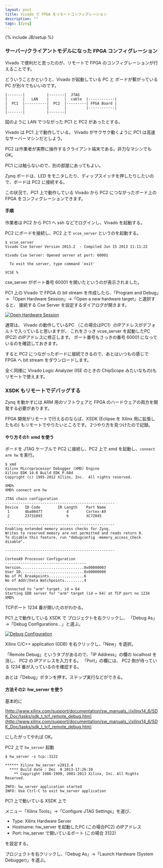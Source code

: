 ```yaml
---
layout: post
title: Vivado で FPGA をリモートコンフィグレーション
description: ""
tags: [Zynq]
---
```

{% include JB/setup %}

### サーバー/クライアントモデルになった FPGA コンフィグレーション

Vivado で便利だと思ったのが、リモートで FPGA のコンフィグレーションが行えることです。

どういうことかというと、Vivado が起動している PC と ボードが繋がっている PC
が別々でもいいのです。


    |-------|          |-------|  JTAG
    |       |   LAN    |       |  cable  |------------|
    |  PC1  |----------|  PC2  |---------| FPGA Board |
    |       |          |       |         |------------|
    |-------|          |-------|

図のように LAN でつながった PC1 と PC2 があったとする。

Vivado は PC1 上で動作している。
Vivado がサクサク動くように PC1 は高速なサーバーマシンだとしよう。

PC2 は作業者が実際に操作するクライアント端末である。非力なマシンでもOK。

PC1 には触らないので、別の部屋にあってもよい。

Zynq ボードは、LED をモニタしたり、ディップスイッチを押したりしたいので、ボードは PC2 に接続する。

この状況で、PC1 上で動作している Vivado から PC2 につながったボード上の
FPGA をコンフィグレーションできます。

#### 手順

作業者は PC2 から PC1 へ ssh などでログインし、Vivado を起動する。

PC2 にボードを接続し、PC2 上で `vcse_server` というのを起動する。

    $ vcse_server 
    Vivado Cse Server Version 2013.2  - Compiled Jun 15 2013 11:11:22
    
    Vivado Cse Server: Opened server at port: 60001
    
      To exit the server, type command 'exit'
    
    VCSE % 

cse_server がポート番号 60001 を開いたというのが表示されました。

PC1 上の Vivado で FPGA の bit stream を作成したら、「Program and Debug」→
「Open Hardware Session」→「Open a new hardware target」と選択すると、
接続する Cse Server を設定するダイアログが開きます。

[![Open Hardware Session](http://4.bp.blogspot.com/-WBzyz9irer8/Us9yhXv-9JI/AAAAAAAAHrk/Lhsz86gp_h0/s320/hardware_session.png)](http://4.bp.blogspot.com/-WBzyz9irer8/Us9yhXv-9JI/AAAAAAAAHrk/Lhsz86gp_h0/s1600/hardware_session.png)

通常は、 Vivado の動作しているPC （この場合はPC1）のIPアドレスがデフォルトで入っていると思いますが、
これをさっき vcse_server を起動したPC (PC2) のIPアドレスに修正します。
ポート番号もさっきの番号 60001 になっているのを確認しておきます。

すると PC2 につながったボードに接続できるので、あとはいつもの感じで
FPGA へ bit stream をダウンロードします。

全く同様に Vivado Logic Analyzer (ISE のときの ChipScope みたいなもの)もリモートで使えます。

### XSDK もリモートでデバッグする

Zynq を動かすには ARM 用のソフトウェアと FPGA のハードウェアの両方を開発する必要があります。

FPGA 開発がリモートで行えるのならば、XSDK (Eclipse を Xilinx 用に拡張したもの)
もリモートでやりたいところです。
2つやり方を見つけたので記録。

#### やり方その1: xmd を使う

ボードを JTAG ケーブルで PC2 に接続し、PC2 上で xmd を起動し、`connect arm hw` を実行。

    $ xmd 
    Xilinx Microprocessor Debugger (XMD) Engine
    Xilinx EDK 14.6 Build EDK_P.68d
    Copyright (c) 1995-2012 Xilinx, Inc.  All rights reserved.
    
    XMD% 
    XMD% connect arm hw
    
    JTAG chain configuration
    --------------------------------------------------
    Device   ID Code        IR Length    Part Name
     1       4ba00477           4        Cortex-A9
     2       23731093           6        XC7Z045
    
    --------------------------------------------------
    Enabling extended memory access checks for Zynq.
    Writes to reserved memory are not permitted and reads return 0.
    To disable this feature, run "debugconfig -memory_access_check disable".
    
    --------------------------------------------------
    
    CortexA9 Processor Configuration
    -------------------------------------
    Version.............................0x00000003
    User ID.............................0x00000000
    No of PC Breakpoints................6
    No of Addr/Data Watchpoints.........4
    
    Connected to "arm" target. id = 64
    Starting GDB server for "arm" target (id = 64) at TCP port no 1234
    XMD% 

TCPポート 1234 番が開いたのがわかる。

PC1 上で動作している XSDK で プロジェクトを右クリックし、
「Debug As」→「Debug Configurations...」と選ぶ。

[![Debug Configuration](http://2.bp.blogspot.com/-4D5fw2VGva8/Us-cQbDXU9I/AAAAAAAAHs8/CxPcp8ZEnUY/s320/debug_config.png)](http://2.bp.blogspot.com/-4D5fw2VGva8/Us-cQbDXU9I/AAAAAAAAHs8/CxPcp8ZEnUY/s1600/debug_config.png)

Xilinx C/C++ application (GDB) を右クリックし、「New」を選択。

「Remote Debug」というタブがあるので、「IP Address」の欄の localhost を消し、
PC2 の IPアドレスを入力する。
「Port」の欄には、 PC2 側が待っている 1234 番が入っているのを確認する。

あとは「Debug」ボタンを押す。ステップ実行などができる。

#### 方法その2: hw_server を使う

基本的に

[http://www.xilinx.com/support/documentation/sw_manuals_j/xilinx14_6/SDK_Doc/tasks/sdk_t_tcf_remote_debug.htm](http://www.xilinx.com/support/documentation/sw_manuals_j/xilinx14_6/SDK_Doc/tasks/sdk_t_tcf_remote_debug.htm)

にしたがってやれば OK。

PC2 上で `hw_server` 起動

    $ hw_server -s tcp::3122
    
    ****** Xilinx hw_server v2013.4
      **** Build date : Dec  9 2013-17:26:10
        ** Copyright 1986-1999, 2001-2013 Xilinx, Inc. All Rights Reserved.
    
    INFO: hw_server application started
    INFO: Use Ctrl-C to exit hw_server application

PC1 上で動いている XSDK 上で

メニュー「Xilinx Tools」→「Configure JTAG Settings」を選び、

- Type: Xilinx Hardware Server
- Hostname: hw_server を起動したPC (この場合PC2) のIPアドレス
- Port: hw_server で開いているポート (この場合 3122)

を設定する。

プロジェクトを右クリックし、「Debug As」→「Launch Hardware (System Debugger)」を選ぶ。
